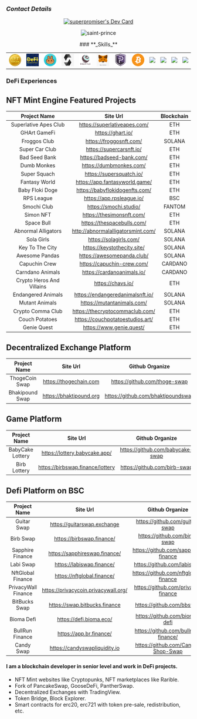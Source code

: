 ### **_Contact Details_**
<p align="center">
<a href="https://app.daily.dev/superpromiser"><img src="https://api.daily.dev/devcards/8f4b7836eb7d4678ba5e55450bedb33a.png?r=84w" width="400" alt="superpromiser's Dev Card"/></a>
</br>
<p align="center"> <img src="https://komarev.com/ghpvc/?username=saint-prince&label=Profile%20views&color=0e75b6&style=flat" alt="saint-prince" /> </p>
<p align="center">
### **_Skills_**
<table align='center'>
  <tr>
      <td><img src="https://github.com/kroim/profile/blob/master/icons/icon_nft.png?raw=true" width="200"></td>
      <td><img src="https://github.com/kroim/profile/blob/master/icons/icon_defi.png?raw=true" width="200"></td>
      <td><img src="https://github.com/kroim/profile/blob/master/icons/icon_pancake.png?raw=true" width="200"></td>
      <td><img src="https://github.com/kroim/profile/blob/master/icons/icon_solidity.png?raw=true" width="200"></td>
      <td><img src="https://github.com/kroim/profile/blob/master/icons/icon_truffle.png?raw=true" width="200"></td>
      <td><img src="https://github.com/kroim/profile/blob/master/icons/icon_metamask.png?raw=true" width="200"></td>
      <td><img src="https://github.com/kroim/profile/blob/master/icons/icon_pivx.png?raw=true" width="200"></td>
      <td><img src="https://github.com/kroim/profile/blob/master/icons/icon_bitcoin.png?raw=true" width="200"></td>
      <td><img src="https://cdn.iconscout.com/icon/free/png-128/javascript-1174950.png" width="200"></td>
      <td><img src="https://cdn.iconscout.com/icon/free/png-128/node-1174925.png" width="200"></td>
      <td><img src="https://cdn.iconscout.com/icon/free/png-128/react-1175109.png" width="200"></td>
      <td><img src="https://cdn.iconscout.com/icon/free/png-128/vue-282497.png" width="200"></td>
  </tr>  
</table>

### DeFi Experiences
## NFT Mint Engine Featured Projects
Project Name | Site Url | Blockchain
:-------------------------:|:-------------------------:|:-------------------------:
Superlative Apes Club | https://superlativeapes.com/ | ETH | 
GHArt GameFi | https://ghart.io/ | ETH |
Froggos Club | https://froggosnft.com/ | SOLANA | 
Super Car Club | https://supercarsnft.io/ | ETH | 
Bad Seed Bank | https://badseed-bank.com/ | ETH | 
Dumb Monkes | https://dumbmonkes.com/ | ETH | 
Super Squach | https://supersquatch.io/ | ETH | 
Fantasy World | https://app.fantasyworld.game/ | ETH | 
Baby Floki Doge | https://babyflokidogenfts.com/ | ETH | 
RPS League | https://app.rpsleague.io/ | BSC | 
Smochi Club | https://smochi.studio/ | FANTOM | 
Simon NFT | https://thesimonsnft.com/ | ETH | 
Space Bull | https://thespacebulls.com/ | ETH | 
Abnormal Alligators | http://abnormalalligatorsmint.com/ | SOLANA | 
Sola Girls | https://solagirls.com/ | SOLANA | 
Key To The City | https://keystothecity.site/ | SOLANA | 
Awesome Pandas | https://awesomepanda.club/ | SOLANA | 
Capuchin Crew | https://capuchin-crew.com/ | CARDANO |
Carndano Animals | https://cardanoanimals.io/ | CARDANO |
Crypto Heros And Villains | https://chavs.io/ | ETH |
Endangered Animals | https://endangeredanimalsnft.io/ | SOLANA |
Mutant Animals | https://mutantanimals.com/ | SOLANA |
Crypto Comma Club | https://thecryptocommaclub.com/ | ETH | 
Couch Potatoes | https://couchpotatoestudios.art/ | ETH |
Genie Quest | https://www.genie.quest/ | ETH |

## Decentralized Exchange Platform
Project Name | Site Url | Github Organize
:-------------------------:|:-------------------------:|:-------------------------:
ThogeCoin Swap | https://thogechain.com | https://github.com/thoge-swap |
Bhakipound Swap | https://bhaktipound.org | https://github.com/bhaktipoundswap |

## Game Platform
Project Name | Site Url | Github Organize
:-------------------------:|:-------------------------:|:-------------------------:
BabyCake Lottery | https://lottery.babycake.app/ | https://github.com/babycake-swap |
Birb Lottery | https://birbswap.finance/lottery | https://github.com/birb-swap |

## Defi Platform on BSC
Project Name | Site Url | Github Organize
:-------------------------:|:-------------------------:|:-------------------------:
Guitar Swap | https://guitarswap.exchange | https://github.com/guitar-swap |
Birb Swap | https://birbswap.finance/ | https://github.com/birb-swap |
Sapphire Finance | https://sapphireswap.finance/ | https://github.com/sapphire-finance |
Labi Swap | https://labiswap.finance/ | https://github.com/labiswap |
NftGlobal Finance | https://nftglobal.finance/ | https://github.com/nftglobal-finance |
PrivacyWall Finance | https://privacycoin.privacywall.org/ | https://github.com/privacy-finance |
BitBucks Swap | https://swap.bitbucks.finance | https://github.com/bbswap |
Bioma Defi | https://defi.bioma.eco/ | https://github.com/bioma-defi |
BullRun Finance | https://app.br.finance/ | https://github.com/bullrun-finance/ |
Candy Swap | https://candyswapliquidity.io | https://github.com/Candy-Shop-Swap | 



#### I am a blockchain developer in senior level and work in DeFi projects.
- NFT Mint websites like Cryptopunks, NFT marketplaces like Rarible.
- Fork of PancakeSwap, GooseDeFi, PantherSwap.
- Decentralized Exchanges with TradingView.
- Token Bridge, Block Explorer.
- Smart contracts for erc20, erc721 with token pre-sale, redistribution, etc.
